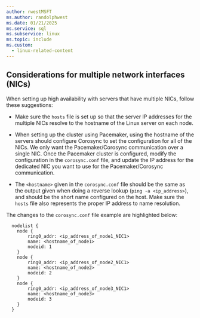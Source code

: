 ```yaml
---
author: rwestMSFT
ms.author: randolphwest
ms.date: 01/21/2025
ms.service: sql
ms.subservice: linux
ms.topic: include
ms.custom:
  - linux-related-content
---
```

## Considerations for multiple network interfaces (NICs)

When setting up high availability with servers that have multiple NICs, follow these suggestions:

- Make sure the `hosts` file is set up so that the server IP addresses for the multiple NICs resolve to the hostname of the Linux server on each node.

- When setting up the cluster using Pacemaker, using the hostname of the servers should configure Corosync to set the configuration for all of the NICs. We only want the Pacemaker/Corosync communication over a single NIC. Once the Pacemaker cluster is configured, modify the configuration in the `corosync.conf` file, and update the IP address for the dedicated NIC you want to use for the Pacemaker/Corosync communication.

- The `<hostname>` given in the `corosync.conf` file should be the same as the output given when doing a reverse lookup (`ping -a <ip_address>`), and should be the short name configured on the host. Make sure the `hosts` file also represents the proper IP address to name resolution.

The changes to the `corosync.conf` file example are highlighted below:

```output
  nodelist {
    node {
        ring0_addr: <ip_address_of_node1_NIC1>
        name: <hostname_of_node1>
        nodeid: 1
    }
    node {
        ring0_addr: <ip_address_of_node2_NIC1>
        name: <hostname_of_node2>
        nodeid: 2
    }
    node {
        ring0_addr: <ip_address_of_node3_NIC1>
        name: <hostname_of_node3>
        nodeid: 3
    }
  }
```
